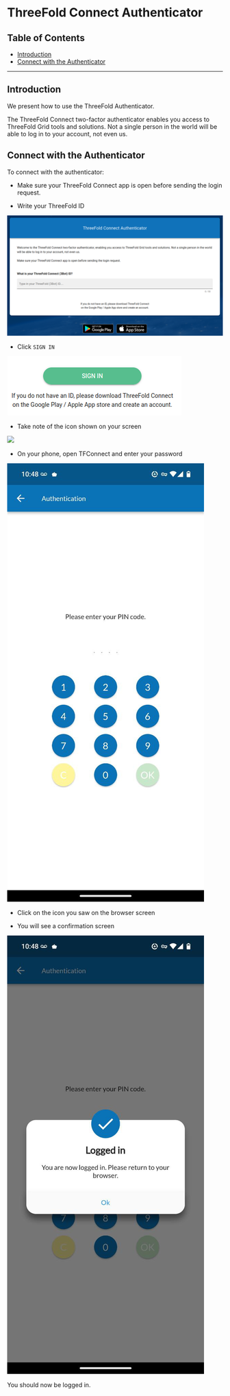 <h1> ThreeFold Connect Authenticator</h1>

<h2>Table of Contents</h2>

- [Introduction](#introduction)
- [Connect with the Authenticator](#connect-with-the-authenticator)
---

## Introduction

We present how to use the ThreeFold Authenticator. 

The ThreeFold Connect two-factor authenticator enables you access to ThreeFold Grid tools and solutions. Not a single person in the world will be able to log in to your account, not even us.

## Connect with the Authenticator

To connect with the authenticator:

- Make sure your ThreeFold Connect app is open before sending the login request.

- Write your ThreeFold ID

![](./img/tfconnect_authenticator_1.png)

- Click `SIGN IN`

![](./img/tfconnect_authenticator_2.png)

- Take note of the icon shown on your screen

![](./img/tfconnect_authenticator_3.png>)

- On your phone, open TFConnect and enter your password

![](./img/tfconnect_enter_password.png)

- Click on the icon you saw on the browser screen

- You will see a confirmation screen

![](./img/tfconnect_logging_in.png)

You should now be logged in.